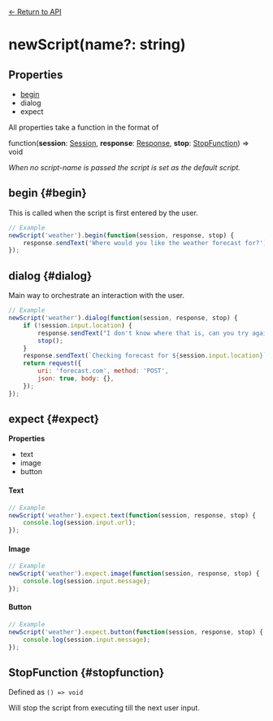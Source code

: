 [<- Return to API](/api/introduction.md)
# newScript(name?: string)
## Properties
* [begin](#begin)
* dialog
* expect

All properties take a function in the format of

function(**session**: [Session](/api/session.md), **response**: [Response](/api/response.md), **stop**: [StopFunction](#stopfunction)) => void

_When no script-name is passed the script is set as the default script._

## begin {#begin}
This is called when the script is first entered by the user.

```javascript
// Example
newScript('weather').begin(function(session, response, stop) {
    response.sendText('Where would you like the weather forecast for?');
});
```


## dialog {#dialog}
Main way to orchestrate an interaction with the user.
```javascript
// Example
newScript('weather').dialog(function(session, response, stop) {
    if (!session.input.location) {
        response.sendText("I don't know where that is, can you try again?");
        stop();
    }
    response.sendText(`Checking forecast for ${session.input.location}`);
    return request({
        uri: 'forecast.com', method: 'POST',
        json: true, body: {},
    });
});
```

## expect {#expect}
**Properties**
* text
* image
* button

#### Text
```javascript
// Example
newScript('weather').expect.text(function(session, response, stop) {
    console.log(session.input.url);
});
```

#### Image
```javascript
// Example
newScript('weather').expect.image(function(session, response, stop) {
    console.log(session.input.message);
});
```

#### Button
```javascript
// Example
newScript('weather').expect.button(function(session, response, stop) {
    console.log(session.input.message);
});
```

## StopFunction {#stopfunction}
Defined as `() => void`

Will stop the script from executing till the next user input.